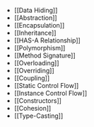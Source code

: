 * [[Data Hiding]]
* [[Abstraction]]
* [[Encapsulation]]
* [[Inheritance]]
* [[HAS-A Relationship]]
* [[Polymorphism]]
* [[Method Signature]]
* [[Overloading]]
* [[Overriding]]
* [[Coupling]]
* [[Static Control Flow]]
* [[Instance Control Flow]]
* [[Constructors]]
* [[Cohesion]]
* [[Type-Casting]]